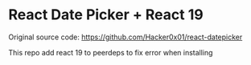 # React Date Picker + React 19

Original source code: https://github.com/Hacker0x01/react-datepicker

This repo add react 19 to peerdeps to fix error when installing
